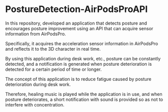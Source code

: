 # PostureDetection-AirPodsProAPI
In this repository,  developed an application that detects posture and encourages posture improvement using an API that can acquire sensor information from AirPodsPro.

Specifically, it acquires the acceleration sensor information in AirPodsPro and reflects it to the 3D character in real time.

By using this application during desk work, etc., posture can be constantly detected, and a notification is generated when posture deterioration is detected for a certain period of time or longer.

The concept of this application is to reduce fatigue caused by posture deterioration during desk work.

Therefore, healing music is played while the application is in use, and when posture deteriorates, a short notification with sound is provided so as not to interfere with concentration.
